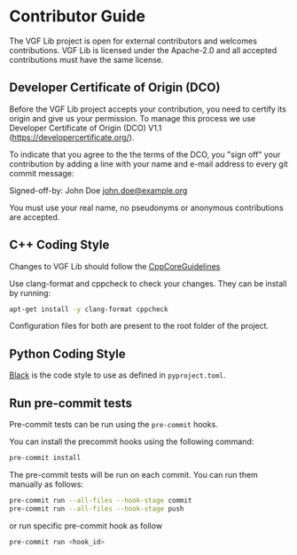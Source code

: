 # Contributor Guide

The VGF Lib project is open for external contributors and welcomes
contributions. VGF Lib is licensed under the Apache-2.0 and all accepted
contributions must have the same license.

## Developer Certificate of Origin (DCO)

Before the VGF Lib project accepts your contribution, you need to certify its
origin and give us your permission. To manage this process we use Developer
Certificate of Origin (DCO) V1.1 (<https://developercertificate.org/>).

To indicate that you agree to the the terms of the DCO, you "sign off" your
contribution by adding a line with your name and e-mail address to every git
commit message:

Signed-off-by: John Doe <john.doe@example.org>

You must use your real name, no pseudonyms or anonymous contributions are
accepted.

## C++ Coding Style

Changes to VGF Lib should follow the
[CppCoreGuidelines](https://github.com/isocpp/CppCoreGuidelines/blob/master/CppCoreGuidelines.md)

Use clang-format and cppcheck to check your changes. They can be install by
running:

```bash
apt-get install -y clang-format cppcheck
```

Configuration files for both are present to the root folder of the project.

## Python Coding Style

[Black](https://github.com/psf/black) is the code style to use as defined in
`pyproject.toml`.

## Run pre-commit tests

Pre-commit tests can be run using the `pre-commit` hooks.

You can install the precommit hooks using the following command:

```bash
pre-commit install
```

The pre-commit tests will be run on each commit. You can run them manually as
follows:

```bash
pre-commit run --all-files --hook-stage commit
pre-commit run --all-files --hook-stage push
```

or run specific pre-commit hook as follow

```bash
pre-commit run <hook_id>
```
